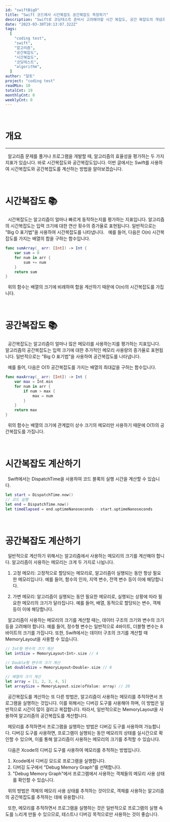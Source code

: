 ```yaml
---
id: "swiftBigO"
title: "Swift 코드에서 시간복잡도 공간복잡도 측정하기"
description: "Swift로 코딩테스트 준비시 고려해야할 시간 복잡도, 공간 복잡도의 개념과 측정 방법에 대해 알아봅니다."
date: "2023-03-30T10:13:07.322Z"
tags:
  [
    "coding test",
    "swift",
    "알고리즘",
    "공간복잡도",
    "시간복잡도",
    "코딩테스트",
    "algorithm",
  ]
author: "달토"
project: "coding test"
readMin: 10
totalCnt: 19
monthlyCnt: 0
weeklyCnt: 0
---
```


&nbsp;
&nbsp;

# 개요

---

&nbsp; 알고리즘 문제를 풀거나 프로그램을 개발할 때, 알고리즘의 효율성을 평가하는 두 가지 지표가 있습니다. 바로 시간복잡도와 공간복잡도입니다. 이번 글에서는 Swift를 사용하여 시간복잡도와 공간복잡도를 계산하는 방법을 알아보겠습니다.

&nbsp;

# 시간복잡도 📚

&nbsp; 시간복잡도는 알고리즘이 얼마나 빠르게 동작하는지를 평가하는 지표입니다. 알고리즘의 시간복잡도는 입력 크기에 대한 연산 횟수의 증가율로 표현됩니다. 일반적으로는 "Big O 표기법"을 사용하여 시간복잡도를 나타냅니다.
&nbsp; 예를 들어, 다음은 O(n) 시간복잡도를 가지는 배열의 합을 구하는 함수입니다.

```swift
func sumArray(_ arr: [Int]) -> Int {
    var sum = 0
    for num in arr {
        sum += num
    }
    return sum
}
```

&nbsp; 위의 함수는 배열의 크기에 비례하여 합을 계산하기 때문에 O(n)의 시간복잡도를 가집니다.

&nbsp;
&nbsp;

# 공간복잡도 📚

&nbsp; 공간복잡도는 알고리즘이 얼마나 많은 메모리를 사용하는지를 평가하는 지표입니다. 알고리즘의 공간복잡도는 입력 크기에 대한 추가적인 메모리 사용량의 증가율로 표현됩니다. 일반적으로는 "Big O 표기법"을 사용하여 공간복잡도를 나타냅니다.

&nbsp; 예를 들어, 다음은 O(1) 공간복잡도를 가지는 배열의 최대값을 구하는 함수입니다.

```swift
func maxArray(_ arr: [Int]) -> Int {
    var max = Int.min
    for num in arr {
        if num > max {
            max = num
        }
    }
    return max
}
```

&nbsp; 위의 함수는 배열의 크기에 관계없이 상수 크기의 메모리만 사용하기 때문에 O(1)의 공간복잡도를 가집니다.

&nbsp;
&nbsp;

# 시간복잡도 계산하기

&nbsp; Swift에서는 DispatchTime을 사용하여 코드 블록의 실행 시간을 계산할 수 있습니다.

```swift
let start = DispatchTime.now()
// 코드 실행
let end = DispatchTime.now()
let timeElapsed = end.uptimeNanoseconds - start.uptimeNanoseconds
```

&nbsp;
&nbsp;

# 공간복잡도 계산하기

&nbsp; 일반적으로 계산하기 위해서는 알고리즘에서 사용하는 메모리의 크기를 계산해야 합니다. 알고리즘이 사용하는 메모리는 크게 두 가지로 나뉩니다.

1. 고정 메모리: 고정적으로 할당되는 메모리로, 알고리즘이 실행되는 동안 항상 필요한 메모리입니다. 예를 들어, 함수의 인자, 지역 변수, 전역 변수 등이 이에 해당합니다.

2. 가변 메모리: 알고리즘이 실행되는 동안 필요한 메모리로, 실행되는 상황에 따라 필요한 메모리의 크기가 달라집니다. 예를 들어, 배열, 동적으로 할당되는 변수, 객체 등이 이에 해당합니다.

&nbsp; 알고리즘이 사용하는 메모리의 크기를 계산할 때는, 데이터 구조의 크기와 변수의 크기 등을 고려해야 합니다. 예를 들어, 정수형 변수는 일반적으로 4바이트, 더블형 변수는 8바이트의 크기를 가집니다. 또한, Swift에서는 데이터 구조의 크기를 계산할 때 MemoryLayout을 사용할 수 있습니다.

```swift
// Int형 변수의 크기 계산
let intSize = MemoryLayout<Int>.size // 4

// Double형 변수의 크기 계산
let doubleSize = MemoryLayout<Double>.size // 8

// 배열의 크기 계산
let array = [1, 2, 3, 4, 5]
let arraySize = MemoryLayout.size(ofValue: array) // 20
```

&nbsp; 공간복잡도를 계산하는 또 다른 방법은, 알고리즘이 사용하는 메모리를 추적하면서 프로그램을 실행하는 것입니다. 이를 위해서는 디버깅 도구를 사용해야 하며, 이 방법은 일반적으로 시간이 많이 걸리고 복잡합니다. 따라서, 일반적으로는 MemoryLayout을 사용하여 알고리즘의 공간복잡도를 계산합니다.

&nbsp; 메모리를 추적하면서 프로그램을 실행하는 방법은 디버깅 도구를 사용하여 가능합니다. 디버깅 도구를 사용하면, 프로그램이 실행되는 동안 메모리의 상태를 실시간으로 확인할 수 있으며, 이를 통해 알고리즘이 사용하는 메모리의 크기를 추적할 수 있습니다.

&nbsp; 다음은 Xcode의 디버깅 도구를 사용하여 메모리를 추적하는 방법입니다.

1. Xcode에서 디버깅 모드로 프로그램을 실행합니다.
2. 디버깅 도구에서 "Debug Memory Graph"를 선택합니다.
3. "Debug Memory Graph"에서 프로그램에서 사용하는 객체들의 메모리 사용 상태를 확인할 수 있습니다.

&nbsp; 위의 방법은 객체의 메모리 사용 상태를 추적하는 것이므로, 객체를 사용하는 알고리즘의 공간복잡도를 추적하는 데에 유용합니다.

&nbsp; 또한, 메모리를 추적하면서 프로그램을 실행하는 것은 일반적으로 프로그램의 실행 속도를 느리게 만들 수 있으므로, 테스트나 디버깅 목적으로만 사용하는 것이 좋습니다.

&nbsp;
&nbsp;
&nbsp;
